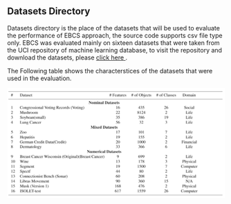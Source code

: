 ## Datasets Directory

Datasets directory is the place of the datasets that will be used to evaluate the performance of EBCS approach, the source code supports csv file type only. EBCS was evaluated mainly on sixteen datasets that were taken from the UCI repository of machine learning database, to visit the repository and download the datasets, please <a href="https://archive.ics.uci.edu/ml/index.php"> click here </a>. 


The Following table shows the characterstices of the datasets that were used in the evaluation.

<img src="datasets.png"/>
